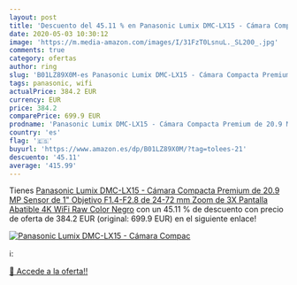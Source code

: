 ```yaml
---
layout: post
title: 'Descuento del 45.11 % en Panasonic Lumix DMC-LX15 - Cámara Compac'
date: 2020-05-03 10:30:12
image: 'https://m.media-amazon.com/images/I/31FzT0LsnuL._SL200_.jpg'
comments: true
category: ofertas
author: ring
slug: 'B01LZ89X0M-es Panasonic Lumix DMC-LX15 - Cámara Compacta Premium de 20.9...'
tags: panasonic, wifi
actualPrice: 384.2 EUR
currency: EUR
price: 384.2
comparePrice: 699.9 EUR
prodname: 'Panasonic Lumix DMC-LX15 - Cámara Compacta Premium de 20.9 MP  Sensor de 1"  Objetivo F1.4-F2.8 de 24-72 mm  Zoom de 3X  Pantalla Abatible  4K  WiFi Raw   Color Negro'
country: 'es'
flag: '🇪🇸'
buyurl: 'https://www.amazon.es/dp/B01LZ89X0M/?tag=tolees-21'
descuento: '45.11'
average: '415.99'
---
```


Tienes [Panasonic Lumix DMC-LX15 - Cámara Compacta Premium de 20.9 MP  Sensor de 1"  Objetivo F1.4-F2.8 de 24-72 mm  Zoom de 3X  Pantalla Abatible  4K  WiFi Raw   Color Negro](https://www.amazon.es/dp/B01LZ89X0M/?tag=tolees-21) con un 45.11 % de descuento con precio de oferta de 384.2 EUR (original: 699.9 EUR) en el siguiente enlace!

[![Panasonic Lumix DMC-LX15 - Cámara Compac](https://m.media-amazon.com/images/I/31FzT0LsnuL._SL200_.jpg)](https://www.amazon.es/dp/B01LZ89X0M/?tag=tolees-21)

ℹ️:


[🛒 Accede a la oferta!!](https://www.amazon.es/dp/B01LZ89X0M/?tag=tolees-21)

